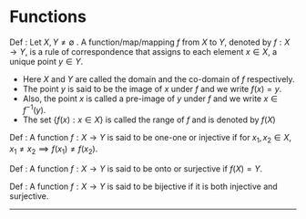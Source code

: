 # Functions
<span class="blue">Def</span> : Let $X, Y\neq\emptyset$ . A function/map/mapping $f$ from $X$ to $Y$, denoted by $f: X \rightarrow Y$, is a rule of correspondence that assigns to each element $x \in X$, a unique point $y \in Y$. 

- Here $X$ and $Y$ are called the domain and the co-domain of $f$ respectively. 
- The point $y$ is said to be the image of $x$ under $f$ and we write $f(x)=y$. 
- Also, the point $x$ is called a pre-image of $y$ under $f$ and we write $x \in f^{-1}(y)$.
- The set $\{f(x): x \in X\}$ is called the range of $f$ and is denoted by $f(X)$

<span class="blue">Def</span> : A function $f: X \rightarrow Y$ is said to be one-one or injective if for $x_1,x_2\in X, x_{1} \neq x_{2}$$\implies f\left(x_{1}\right) \neq f\left(x_{2}\right)$.

<span class="blue">Def</span> : A function $f: X \rightarrow Y$ is said to be onto or surjective if $f(X)=Y$.

<span class="blue">Def</span> : A function $f: X \rightarrow Y$ is said to be bijective if it is both injective and surjective.

---